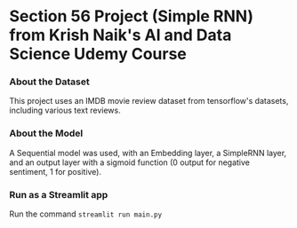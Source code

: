 # Section 56 Project (Simple RNN) from Krish Naik's AI and Data Science Udemy Course

### About the Dataset
This project uses an IMDB movie review dataset from tensorflow's datasets, including various text reviews.

### About the Model
A Sequential model was used, with an Embedding layer, a SimpleRNN layer, and an output layer with a sigmoid function (0 output for negative sentiment, 1 for positive).

### Run as a Streamlit app
Run the command `streamlit run main.py`
